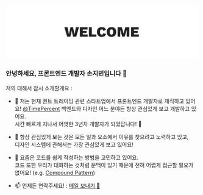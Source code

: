 [![](https://github.com/0xbono/0xbono/blob/master/banner.svg)](https://sonjim.in)

### <b>안녕하세요, 프론트엔드 개발자 손지민입니다</b> 👋

저의 대해서 잠시 소개할게요 :

- 🔭 저는 현재 퀀트 트레이딩 관련 스타트업에서 프론트엔드 개발자로 재직하고 있어요! <a href="http://timepercentcorp.com">@TimePercent</a>
  백엔드와 디자인 어느 분야든 항상 관심있게 보고 개발하고 있어요.  
  시간 빠르게 지나서 어엿한 3년차 개발자가 되었답니다! 🚀

- 🌱 항상 관심있게 보는 것은 모든 일과 요소에서 이유를 찾으려고 노력하고 있고,  
  디자인 시스템에 관해서는 가장 관심있게 보고 있어요!

- 👻 요즘은 코드를 쉽게 작성하는 방법을 고민하고 있어요.  
  코드 또한 우리가 대화하는 것처럼 문맥이 있기 때문에 전혀 어렵게 접근할 필요가 없어요! (e.g. <a href="https://dev.to/alexi_be3/react-component-patterns-49ho">Compound Pattern</a>)

- 📫 언제든 연락주세요! : <a href="mailto:iam@sonjim.in">메일 보내기 💌</a>
